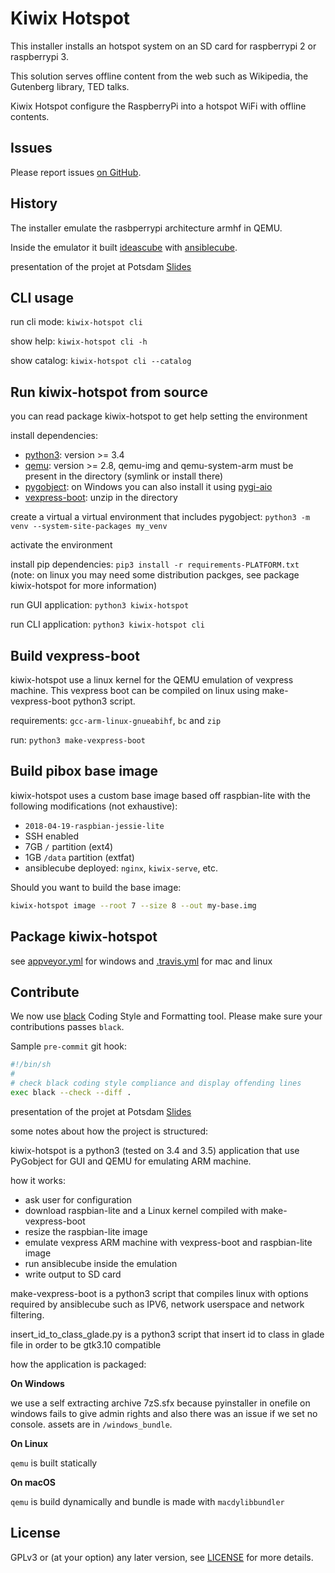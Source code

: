 # Kiwix Hotspot

This installer installs an hotspot system on an SD card for raspberrypi 2 or raspberrypi 3.

This solution serves offline content from the web such as Wikipedia, the Gutenberg library, TED talks.

Kiwix Hotspot configure the RaspberryPi into a hotspot WiFi with offline contents.

## Issues

Please report issues [on GitHub](https://github.com/kiwix/kiwix-hotspot/issues).

## History

The installer emulate the rasbperrypi architecture armhf in QEMU.

Inside the emulator it built [ideascube](https://framagit.org/ideascube/ideascube) with [ansiblecube](https://github.com/kiwix/kiwix-hotspot/tree/master/ansiblecube).

presentation of the projet at Potsdam [Slides](http://wiki.kiwix.org/w/images/4/43/Pibox_installer_potsdam_2017_presentation.pdf)

## CLI usage

run cli mode: `kiwix-hotspot cli`

show help: `kiwix-hotspot cli -h`

show catalog: `kiwix-hotspot cli --catalog`

## Run kiwix-hotspot from source

you can read package kiwix-hotspot to get help setting the environment

install dependencies:

* [python3](https://www.python.org/downloads/): version >= 3.4
* [qemu](http://www.qemu.org/download/): version >= 2.8, qemu-img and qemu-system-arm must be present in the directory (symlink or install there)
* [pygobject](https://pygobject.readthedocs.io/en/latest/getting_started.html):
  on Windows you can also install it using [pygi-aio](https://sourceforge.net/projects/pygobjectwin32/)
* [vexpress-boot](http://download.kiwix.org/dev/vexpress-boot.zip): unzip in the directory

create a virtual a virtual environment that includes pygobject: `python3 -m venv --system-site-packages my_venv`

activate the environment

install pip dependencies: `pip3 install -r requirements-PLATFORM.txt`
(note: on linux you may need some distribution packges, see package kiwix-hotspot for more information)

run GUI application: `python3 kiwix-hotspot`

run CLI application: `python3 kiwix-hotspot cli`

## Build vexpress-boot

kiwix-hotspot use a linux kernel for the QEMU emulation of vexpress machine.
This vexpress boot can be compiled on linux using make-vexpress-boot python3 script.

requirements: `gcc-arm-linux-gnueabihf`, `bc` and `zip`

run: `python3 make-vexpress-boot`

## Build pibox base image

kiwix-hotspot uses a custom base image based off raspbian-lite with the following modifications (not exhaustive):

* `2018-04-19-raspbian-jessie-lite` 
* SSH enabled
* 7GB `/` partition (ext4)
* 1GB `/data` partition (extfat)
* ansiblecube deployed: `nginx`, `kiwix-serve`, etc.

Should you want to build the base image:

``` sh
kiwix-hotspot image --root 7 --size 8 --out my-base.img
```


## Package kiwix-hotspot

see [appveyor.yml](appveyor.yml) for windows and [.travis.yml](.travis.yml) for mac and linux

## Contribute

We now use [black](https://black.readthedocs.io) Coding Style and Formatting tool. Please make sure your contributions passes `black`.

Sample `pre-commit` git hook:

``` sh
#!/bin/sh
#
# check black coding style compliance and display offending lines
exec black --check --diff .
```

presentation of the projet at Potsdam [Slides](http://wiki.kiwix.org/w/images/4/43/Pibox_installer_potsdam_2017_presentation.pdf)

some notes about how the project is structured:

kiwix-hotspot is a python3 (tested on 3.4 and 3.5) application that use PyGobject for GUI and QEMU for emulating ARM machine.

how it works:
* ask user for configuration
* download raspbian-lite and a Linux kernel compiled with make-vexpress-boot
* resize the raspbian-lite image
* emulate vexpress ARM machine with vexpress-boot and raspbian-lite image
* run ansiblecube inside the emulation
* write output to SD card

make-vexpress-boot is a python3 script that compiles linux with options required by ansiblecube such as IPV6, network userspace and network filtering.

insert_id_to_class_glade.py is a python3 script that insert id to class in glade file in order to be gtk3.10 compatible

how the application is packaged:

**On Windows**

we use a self extracting archive 7zS.sfx because pyinstaller in onefile on windows fails to give admin rights and also there was an issue if we set no console. assets are in `/windows_bundle`.

**On Linux**

`qemu` is built statically

**On macOS**

`qemu` is build dynamically and bundle is made with `macdylibbundler`

## License

GPLv3 or (at your option) any later version, see [LICENSE](https://github.com/kiwix/kiwix-hotspot/blob/master/LICENSE) for more details.
